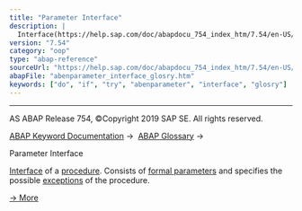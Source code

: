 ```yaml
---
title: "Parameter Interface"
description: |
  Interface(https://help.sap.com/doc/abapdocu_754_index_htm/7.54/en-US/abeninterface_glosry.htm 'Glossary Entry') of a procedure(https://help.sap.com/doc/abapdocu_754_index_htm/7.54/en-US/abenprocedure_glosry.htm 'Glossary Entry'). Consists of formal parameters(https://help.sap.com/doc/abapdocu_
version: "7.54"
category: "oop"
type: "abap-reference"
sourceUrl: "https://help.sap.com/doc/abapdocu_754_index_htm/7.54/en-US/abenparameter_interface_glosry.htm"
abapFile: "abenparameter_interface_glosry.htm"
keywords: ["do", "if", "try", "abenparameter", "interface", "glosry"]
---
```


* * *

AS ABAP Release 754, ©Copyright 2019 SAP SE. All rights reserved.

[ABAP Keyword Documentation](https://help.sap.com/doc/abapdocu_754_index_htm/7.54/en-US/abenabap.htm) →  [ABAP Glossary](https://help.sap.com/doc/abapdocu_754_index_htm/7.54/en-US/abenabap_glossary.htm) → 

Parameter Interface

[Interface](https://help.sap.com/doc/abapdocu_754_index_htm/7.54/en-US/abeninterface_glosry.htm "Glossary Entry") of a [procedure](https://help.sap.com/doc/abapdocu_754_index_htm/7.54/en-US/abenprocedure_glosry.htm "Glossary Entry"). Consists of [formal parameters](https://help.sap.com/doc/abapdocu_754_index_htm/7.54/en-US/abenformal_parameter_glosry.htm "Glossary Entry") and specifies the possible [exceptions](https://help.sap.com/doc/abapdocu_754_index_htm/7.54/en-US/abenexception_glosry.htm "Glossary Entry") of the procedure.

[→ More](https://help.sap.com/doc/abapdocu_754_index_htm/7.54/en-US/abenformal_parameters_oview.htm)